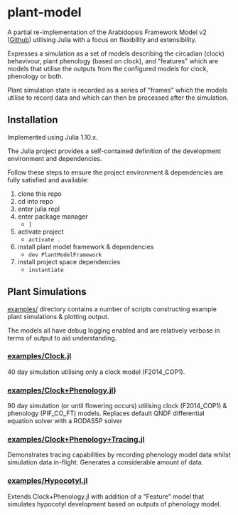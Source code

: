 # plant-model

A partial re-implementation of the Arabidopsis Framework Model v2 ([Github](https://github.com/danielseaton/frameworkmodel)) utilising Julia with a focus on flexibility and extensibility. 

Expresses a simulation as a set of models describing the circadian (clock) behavivour, plant phenology (based on clock), and "features" which are models that utilise the outputs from the configured models for clock, phenology or both.

Plant simulation state is recorded as a series of "frames" which the models utilise to record data and which can then be processed after the simulation.

## Installation

Implemented using Julia 1.10.x.

The Julia project provides a self-contained definition of the development environment and dependencies. 

Follow these steps to ensure the project environment & dependencies are fully satisfied and available:

1. clone this repo
2. cd into repo
3. enter julia repl
4. enter package manager
   - `]` 
5. activate project
   - `activate .` 
6. install plant model framework & dependencies
	- `dev PlantModelFramework`
7. install project space dependencies
	- `instantiate`

## Plant Simulations

[examples/](https://github.com/csnazell/plant-model/tree/main/examples) directory contains a number of scripts constructing example plant simulations & plotting output.

The models all have debug logging enabled and are relatively verbose in terms of output to aid understanding.

### [examples/Clock.jl](https://github.com/csnazell/plant-model/blob/main/examples/Clock.jl)

40 day simulation utilising only a clock model (F2014_COP1).

### [examples/Clock+Phenology.jl](https://github.com/csnazell/plant-model/blob/main/examples/Clock%2BPhenology.jl))

90 day simulation (or until flowering occurs) utilising clock (F2014_COP1) & phenology (PIF_CO_FT) models. Replaces default QNDF differential equation solver with a RODAS5P solver

### [examples/Clock+Phenology+Tracing.jl](https://github.com/csnazell/plant-model/blob/main/examples/Clock%2BPhenology%2BTracing.jl)

Demonstrates tracing capabilities by recording phenology model data whilst simulation data in-flight. Generates a considerable amount of data.

### [examples/Hypocotyl.jl](https://github.com/csnazell/plant-model/blob/main/examples/Hypocotyl.jl)

Extends Clock+Phenology.jl with addition of a "Feature" model that simulates hypocotyl development based on outputs of phenology model.

